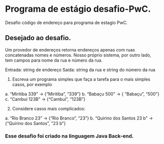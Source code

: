 # Programa de estágio desafio-PwC.
Desafio código de endereço para programa de estagio PwC.

## Desejado ao desafio.
Um provedor de endereços retorna endereços apenas com ruas concatenadas
nomes e números. Nosso próprio sistema, por outro lado, tem
campos para nome da rua e número da rua.

Entrada: string de endereço
Saída: string da rua e string do número da rua

1. Escreva um programa simples que faça a tarefa para o mais simples
casos, por exemplo

a. “Miritiba 339” -> {“Miritiba”, “339”}
b. “Babaçu 500” -> { “Babaçu”, “500”}
c. “Cambuí 123B” -> {“Cambuí”, “123B”}

2. Considere casos mais complicados:

a. “Rio Branco 23” -> {“Rio Branco”, “23”}
b. “Quirino dos Santos 23 b” -> {“Quirino dos Santos”, ”23 b”}


### Esse desafio foi criado na linguagem Java Back-end.
